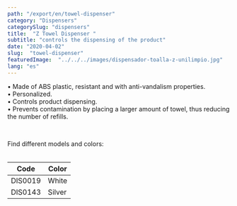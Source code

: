 ```yaml
---
path: "/export/en/towel-dispenser"
category: "Dispensers"
categorySlug: "dispensers"
title:  "Z Towel Dispenser "
subtitle: "controls the dispensing of the product"
date: "2020-04-02"
slug:  "towel-dispenser"
featuredImage:  "../../../images/dispensador-toalla-z-unilimpio.jpg"
lang: "es"
---
```

• Made of ABS plastic, resistant and with anti-vandalism properties.<br/>
• Personalized.<br/>
• Controls product dispensing.<br/>
• Prevents contamination by placing a larger amount of towel, thus reducing the number of refills.<br/>

<br/>

Find different models and colors:
<br><br>
<table class="min-w-full md:min-w-0 divide-y-0 divide-gray-200">
          <thead class=" bg-white">
            <tr>
              <th scope="col" class="px-6 text-center text-xs font-medium text-white bg-primary-default uppercase tracking-wider">
                Code
              </th>
              <th scope="col" class="px-6 py-3 text-center text-xs font-medium text-white bg-primary-lighter uppercase tracking-wider">
                Color
              </th>
            </tr>
          </thead>
          <tbody>
            <tr class="bg-gray-100">
              <td class="px-6 py-4 whitespace-nowrap text-sm text-gray-700 text-center">
              DIS0019
              </td>
              <td class="px-6 py-4 whitespace-nowrap text-sm text-gray-700 text-center">
               White
              </td>
            </tr>
            <tr class="bg-gray-300">
              <td class="px-6 py-4 whitespace-nowrap text-sm text-gray-700 text-center">
              DIS0143
              </td>
              <td class="px-6 py-4 whitespace-nowrap text-sm text-gray-700 text-center">
              Silver
              </td>
            </tr>
          </tbody>
        </table><br/>
    
